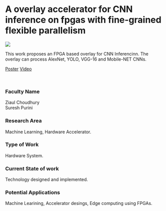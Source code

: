 # A overlay accelerator for CNN inference on fpgas with fine-grained flexible parallelism

![](https://i.imgur.com/bVyTvjm.png)

This work proposes an FPGA based overlay for CNN Inferencinn. The overlay can process AlexNet, YOLO, VGG-16 and Mobile-NET CNNs.

[Poster](04.%20A%20overlay%20accelerator%20for%20CNN%20inference%20on%20fpgas%20with%20fine-grained%20flexible%20parallelism.pdf)
[Video](https://youtu.be/2mJeA76DhYA)

<br>


### Faculty Name

Ziaul Choudhury<br>
Suresh Purini


### Research Area

Machine Learning, Hardware Accelerator.


### Type of Work

Hardware System.


### Current State of work

Technology designed and implemented.


### Potential Applications

Machine Learining, Accelerator desings, Edge computing using FPGAs.
